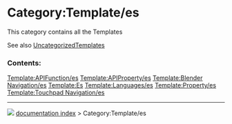 # Category:Template/es
This category contains all the Templates

See also [UncategorizedTemplates](Special_UncategorizedTemplates.md)

### Contents:

    
  [Template:APIFunction/es](Template:APIFunction/es.md)                   [Template:APIProperty/es](Template:APIProperty/es.md)   [Template:Blender Navigation/es](Template:Blender_Navigation/es.md)
  [Template:Es](Template_Es.md)                                           [Template:Languages/es](Template:Languages/es.md)       [Template:Property/es](Template:Property/es.md)
  [Template:Touchpad Navigation/es](Template:Touchpad_Navigation/es.md)



---
![](images/Right_arrow.png) [documentation index](../README.md) > Category:Template/es

